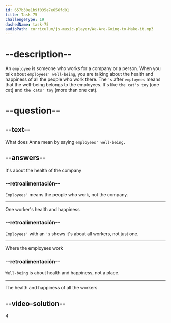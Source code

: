 ```yaml
---
id: 657b30e1b9f035e7e656fd01
title: Task 75
challengeType: 19
dashedName: task-75
audioPath: curriculum/js-music-player/We-Are-Going-to-Make-it.mp3
---
```


<!--
AUDIO REFERENCE:
Anna: I saw that tech companies appreciate innovation and care for the employees’ well-being.
-->

# --description--

An `employee` is someone who works for a company or a person. When you talk about `employees' well-being`, you are talking about the health and happiness of all the people who work there. The `'s` after `employees` means that the well-being belongs to the employees. It's like `the cat's toy` (one cat) and `the cats' toy` (more than one cat).

# --question--

## --text--

What does Anna mean by saying `employees' well-being.`

## --answers--

It's about the health of the company

### --retroalimentación--

`Employees'` means the people who work, not the company.

---

One worker's health and happiness

### --retroalimentación--

`Employees'` with an `'s` shows it's about all workers, not just one.

---

Where the employees work

### --retroalimentación--

`Well-being` is about health and happiness, not a place.

---

The health and happiness of all the workers

## --video-solution--

4
